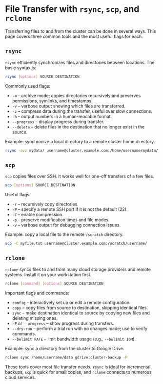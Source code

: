 # File Transfer with `rsync`, `scp`, and `rclone`

Transferring files to and from the cluster can be done in several ways. This page covers three common tools and the most useful flags for each.

## `rsync`

`rsync` efficiently synchronizes files and directories between locations. The basic syntax is:

```bash
rsync [options] SOURCE DESTINATION
```

Commonly used flags:

- `-a` &ndash; archive mode; copies directories recursively and preserves permissions, symlinks, and timestamps.
- `-v` &ndash; verbose output showing which files are transferred.
- `-z` &ndash; compress data during the transfer, useful over slow connections.
- `-h` &ndash; output numbers in a human-readable format.
- `--progress` &ndash; display progress during transfer.
- `--delete` &ndash; delete files in the destination that no longer exist in the source.

Example: synchronize a local directory to a remote cluster home directory.

```bash
rsync -avz mydata/ username@cluster.example.com:/home/username/mydata/
```

## `scp`

`scp` copies files over SSH. It works well for one-off transfers of a few files.

```bash
scp [options] SOURCE DESTINATION
```

Useful flags:

- `-r` &ndash; recursively copy directories.
- `-P` &ndash; specify a remote SSH port if it is not the default (22).
- `-C` &ndash; enable compression.
- `-p` &ndash; preserve modification times and file modes.
- `-v` &ndash; verbose output for debugging connection issues.

Example: copy a local file to the remote `/scratch` directory.

```bash
scp -C myfile.txt username@cluster.example.com:/scratch/username/
```

## `rclone`

`rclone` syncs files to and from many cloud storage providers and remote systems. Install it on your workstation first.

```bash
rclone [command] [options] SOURCE DESTINATION
```

Important flags and commands:

- `config` &ndash; interactively set up or edit a remote configuration.
- `copy` &ndash; copy files from source to destination, skipping identical files.
- `sync` &ndash; make destination identical to source by copying new files and deleting missing ones.
- `-P` or `--progress` &ndash; show progress during transfers.
- `--dry-run` &ndash; perform a trial run with no changes made; use to verify commands.
- `--bwlimit RATE` &ndash; limit bandwidth usage (e.g., `--bwlimit 10M`).

Example: sync a directory from the cluster to Google Drive.

```bash
rclone sync /home/username/data gdrive:cluster-backup -P
```

These tools cover most file transfer needs. `rsync` is ideal for incremental backups, `scp` is quick for small copies, and `rclone` connects to numerous cloud services.
